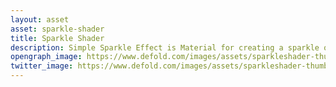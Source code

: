 ```yaml
---
layout: asset
asset: sparkle-shader
title: Sparkle Shader
description: Simple Sparkle Effect is Material for creating a sparkle or glare effect on the sprite. You can adjust parameters such as size, angle, and position in the material constants, as well as animate them via go.animate.
opengraph_image: https://www.defold.com/images/assets/sparkleshader-thumb.png
twitter_image: https://www.defold.com/images/assets/sparkleshader-thumb.png
---
```

